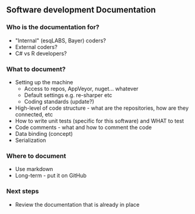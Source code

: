## Software development Documentation

### Who is the documentation for?
- "Internal" (esqLABS, Bayer) coders?
- External coders?
- C# vs R developers?

### What to document?
- Setting up the machine
    - Access to repos, AppVeyor, nuget... whatever
    - Default settings e.g. re-sharper etc
    - Coding standards (update?)
- High-level of code structure - what are the repositories, how are they connected, etc
- How to write unit tests (specific for this software) and WHAT to test
- Code comments - what and how to comment the code
- Data binding (concept)
- Serialization

### Where to document
- Use markdown
- Long-term - put it on GitHub

### Next steps
- Review the documentation that is already in place